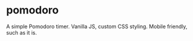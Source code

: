 # pomodoro

A simple Pomodoro timer. Vanilla JS, custom CSS styling. Mobile friendly, such as it is.
